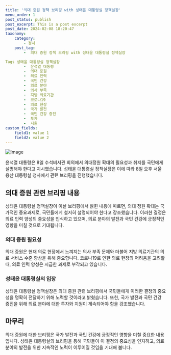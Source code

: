 ```yaml
---
title: '의대 증원 정책 브리핑 with 성태윤 대통령실 정책실장'
menu_order: 1
post_status: publish
post_excerpt: This is a post excerpt
post_date: 2024-02-08 18:20:47
taxonomy:
    category:
        - 정치
    post_tag:
        -  의대 증원 정책 브리핑 with 성태윤 대통령실 정책실장

Tags 성태윤 대통령실 정책실장
        -  윤석열 대통령
        -  의대 증원
        -  의료 인력
        -  국민 건강
        -  의료 분야
        -  의사 부족
        -  지방 의료기관
        -  코로나19
        -  의료 현장
        -  국가 발전
        -  국민 건강 증진
        -  투자
        -  지원
custom_fields:
    field1: value 1
    field2: value 2
---
```


![Image](https://imgnews.pstatic.net/image/366/2024/02/08/0000969432_001_20240208155001642.jpg?type=w647)

윤석열 대통령은 8일 수석비서관 회의에서 의대정원 확대의 필요성과 취지를 국민에게 설명해야 한다고 지시했습니다. 성태윤 대통령실 정책실장은 이에 따라 8일 오후 서울 용산 대통령실 청사에서 관련 브리핑을 진행했습니다.
## 의대 증원 관련 브리핑 내용
성태윤 대통령실 정책실장이 이날 브리핑에서 밝힌 내용에 따르면, 의대 정원 확대는 국가적인 중요과제로, 국민들에게 철저히 설명되어야 한다고 강조했습니다. 이러한 결정은 의료 인력 양성의 중요성을 인식하고 있으며, 의료 분야의 발전과 국민 건강에 긍정적인 영향을 미칠 것으로 기대됩니다.
### 의대 증원 필요성
의대 증원은 현재 의료 현장에서 느껴지는 의사 부족 문제와 더불어 지방 의료기관의 의료 서비스 수준 향상을 위해 중요합니다. 코로나19로 인한 의료 현장의 어려움을 고려할 때, 의료 인력 양성은 시급한 과제로 부각되고 있습니다.
### 성태윤 대통령실의 입장
성태윤 대통령실 정책실장은 의대 증원 관련 브리핑에서 국민들에게 이러한 결정의 중요성을 명확히 전달하기 위해 노력할 것이라고 밝혔습니다. 또한, 국가 발전과 국민 건강 증진을 위해 의료 분야에 대한 투자와 지원이 계속되어야 함을 강조했습니다.
## 마무리
의대 증원에 대한 브리핑은 국가 발전과 국민 건강에 긍정적인 영향을 미칠 중요한 내용입니다. 성태윤 대통령실의 브리핑을 통해 국민들이 이 결정의 중요성을 인지하고, 의료 분야의 발전을 위한 지속적인 노력이 이루어질 것임을 기대해 봅니다.
